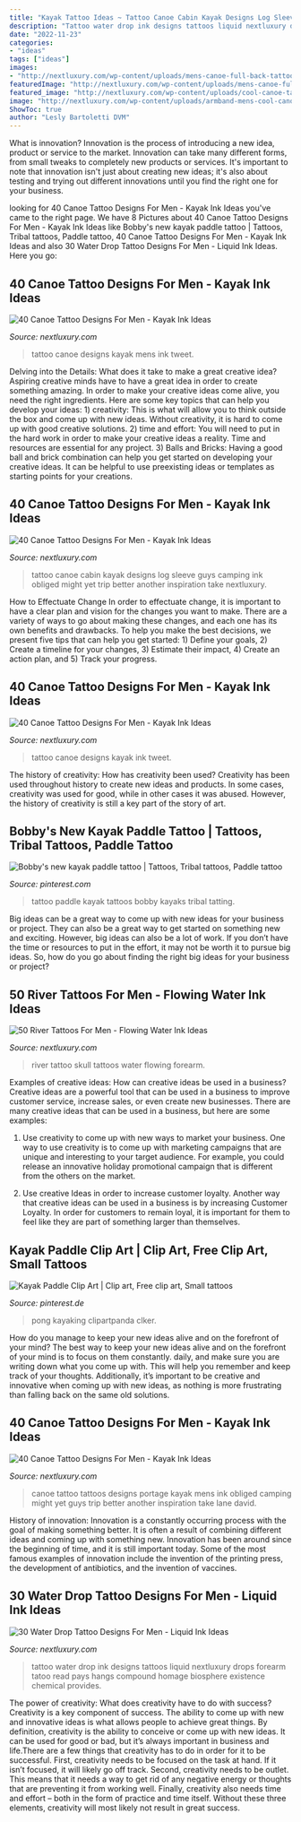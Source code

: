 ```yaml
---
title: "Kayak Tattoo Ideas ~ Tattoo Canoe Cabin Kayak Designs Log Sleeve Guys Camping Ink Obliged Might Yet Trip Better Another Inspiration Take Nextluxury"
description: "Tattoo water drop ink designs tattoos liquid nextluxury drops forearm tatoo read pays hangs compound homage biosphere existence chemical provides"
date: "2022-11-23"
categories:
- "ideas"
tags: ["ideas"]
images:
- "http://nextluxury.com/wp-content/uploads/mens-canoe-full-back-tattoo-design-ideas.jpg"
featuredImage: "http://nextluxury.com/wp-content/uploads/mens-canoe-full-back-tattoo-design-ideas.jpg"
featured_image: "http://nextluxury.com/wp-content/uploads/cool-canoe-tattoo-design-ideas-for-male.jpg"
image: "http://nextluxury.com/wp-content/uploads/armband-mens-cool-canoe-tattoo-ideas.jpg"
ShowToc: true
author: "Lesly Bartoletti DVM"
---
```



What is innovation?
Innovation is the process of introducing a new idea, product or service to the market. Innovation can take many different forms, from small tweaks to completely new products or services. It's important to note that innovation isn't just about creating new ideas; it's also about testing and trying out different innovations until you find the right one for your business.

	

		
looking for 40 Canoe Tattoo Designs For Men - Kayak Ink Ideas you've came to the right page. We have 8 Pictures about 40 Canoe Tattoo Designs For Men - Kayak Ink Ideas like Bobby&#039;s new kayak paddle tattoo | Tattoos, Tribal tattoos, Paddle tattoo, 40 Canoe Tattoo Designs For Men - Kayak Ink Ideas and also 30 Water Drop Tattoo Designs For Men - Liquid Ink Ideas. Here you go:
		
    
## 40 Canoe Tattoo Designs For Men - Kayak Ink Ideas

<img loading=lazy src="http://nextluxury.com/wp-content/uploads/mens-canoe-full-back-tattoo-design-ideas.jpg" onerror="this.onerror=null;this.src='https://tse3.mm.bing.net/th?id=OIP.Xs7yJoXfT3M2Uw-wDLLrUwHaHa&amp;pid=15.1';" alt="40 Canoe Tattoo Designs For Men - Kayak Ink Ideas">

_Source: nextluxury.com_

>tattoo canoe designs kayak mens ink tweet. 

	

Delving into the Details: What does it take to make a great creative idea?
Aspiring creative minds have to have a great idea in order to create something amazing. In order to make your creative ideas come alive, you need the right ingredients. Here are some key topics that can help you develop your ideas: 1) creativity: This is what will allow you to think outside the box and come up with new ideas. Without creativity, it is hard to come up with good creative solutions. 2) time and effort: You will need to put in the hard work in order to make your creative ideas a reality. Time and resources are essential for any project. 3) Balls and Bricks: Having a good ball and brick combination can help you get started on developing your creative ideas. It can be helpful to use preexisting ideas or templates as starting points for your creations.

    
## 40 Canoe Tattoo Designs For Men - Kayak Ink Ideas

<img loading=lazy src="http://nextluxury.com/wp-content/uploads/cool-canoe-tattoo-design-ideas-for-male.jpg" onerror="this.onerror=null;this.src='https://tse3.mm.bing.net/th?id=OIP.GxST70IWot9_RpnvSBeJ3AHaGR&amp;pid=15.1';" alt="40 Canoe Tattoo Designs For Men - Kayak Ink Ideas">

_Source: nextluxury.com_

>tattoo canoe cabin kayak designs log sleeve guys camping ink obliged might yet trip better another inspiration take nextluxury. 

	

How to Effectuate Change
In order to effectuate change, it is important to have a clear plan and vision for the changes you want to make. There are a variety of ways to go about making these changes, and each one has its own benefits and drawbacks. To help you make the best decisions, we present five tips that can help you get started: 1) Define your goals, 2) Create a timeline for your changes, 3) Estimate their impact, 4) Create an action plan, and 5) Track your progress.

    
## 40 Canoe Tattoo Designs For Men - Kayak Ink Ideas

<img loading=lazy src="http://nextluxury.com/wp-content/uploads/outer-forearm-male-canoe-tattoo-ideas.jpg" onerror="this.onerror=null;this.src='https://tse3.mm.bing.net/th?id=OIP.EiJiHfrxhWT7JR_vrkcqjwHaHa&amp;pid=15.1';" alt="40 Canoe Tattoo Designs For Men - Kayak Ink Ideas">

_Source: nextluxury.com_

>tattoo canoe designs kayak ink tweet. 

	

The history of creativity: How has creativity been used?
Creativity has been used throughout history to create new ideas and products. In some cases, creativity was used for good, while in other cases it was abused. However, the history of creativity is still a key part of the story of art.

    
## Bobby&#039;s New Kayak Paddle Tattoo | Tattoos, Tribal Tattoos, Paddle Tattoo

<img loading=lazy src="https://i.pinimg.com/originals/48/86/dd/4886dd6cf7efaee2890e039d2fd60e7c.jpg" onerror="this.onerror=null;this.src='https://tse4.mm.bing.net/th?id=OIP.tc2yaiYJWwm1yMMAbB2QowHaJ4&amp;pid=15.1';" alt="Bobby&#039;s new kayak paddle tattoo | Tattoos, Tribal tattoos, Paddle tattoo">

_Source: pinterest.com_

>tattoo paddle kayak tattoos bobby kayaks tribal tatting. 

	

Big ideas can be a great way to come up with new ideas for your business or project. They can also be a great way to get started on something new and exciting. However, big ideas can also be a lot of work. If you don’t have the time or resources to put in the effort, it may not be worth it to pursue big ideas. So, how do you go about finding the right big ideas for your business or project?

    
## 50 River Tattoos For Men - Flowing Water Ink Ideas

<img loading=lazy src="http://nextluxury.com/wp-content/uploads/male-tattoo-with-skull-head-river-design-on-inner-forearm.jpg" onerror="this.onerror=null;this.src='https://tse2.mm.bing.net/th?id=OIP.TMxf-h6rQlGXb68LyxR86AHaHa&amp;pid=15.1';" alt="50 River Tattoos For Men - Flowing Water Ink Ideas">

_Source: nextluxury.com_

>river tattoo skull tattoos water flowing forearm. 

	

Examples of creative ideas: How can creative ideas be used in a business?
Creative ideas are a powerful tool that can be used in a business to improve customer service, increase sales, or even create new businesses. There are many creative ideas that can be used in a business, but here are some examples:
1. Use creativity to come up with new ways to market your business. One way to use creativity is to come up with marketing campaigns that are unique and interesting to your target audience. For example, you could release an innovative holiday promotional campaign that is different from the others on the market.

2. Use creative Ideas in order to increase customer loyalty. Another way that creative ideas can be used in a business is by increasing Customer Loyalty. In order for customers to remain loyal, it is important for them to feel like they are part of something larger than themselves.

    
## Kayak Paddle Clip Art | Clip Art, Free Clip Art, Small Tattoos

<img loading=lazy src="https://i.pinimg.com/originals/eb/86/bc/eb86bce4533d81ad9cf0452fdc75475f.png" onerror="this.onerror=null;this.src='https://tse4.mm.bing.net/th?id=OIP.xTtz5ayjYnz2sIQS04XzLwHaKe&amp;pid=15.1';" alt="Kayak Paddle Clip Art | Clip art, Free clip art, Small tattoos">

_Source: pinterest.de_

>pong kayaking clipartpanda clker. 

	

How do you manage to keep your new ideas alive and on the forefront of your mind?
The best way to keep your new ideas alive and on the forefront of your mind is to focus on them constantly. daily, and make sure you are writing down what you come up with. This will help you remember and keep track of your thoughts. Additionally, it’s important to be creative and innovative when coming up with new ideas, as nothing is more frustrating than falling back on the same old solutions.

    
## 40 Canoe Tattoo Designs For Men - Kayak Ink Ideas

<img loading=lazy src="http://nextluxury.com/wp-content/uploads/armband-mens-cool-canoe-tattoo-ideas.jpg" onerror="this.onerror=null;this.src='https://tse1.mm.bing.net/th?id=OIP.ZKm25ZvFZSMdIDh8xHDgAQAAAA&amp;pid=15.1';" alt="40 Canoe Tattoo Designs For Men - Kayak Ink Ideas">

_Source: nextluxury.com_

>canoe tattoo tattoos designs portage kayak mens ink obliged camping might yet guys trip better another inspiration take lane david. 

	

History of innovation:
Innovation is a constantly occurring process with the goal of making something better. It is often a result of combining different ideas and coming up with something new. Innovation has been around since the beginning of time, and it is still important today. Some of the most famous examples of innovation include the invention of the printing press, the development of antibiotics, and the invention of vaccines.

    
## 30 Water Drop Tattoo Designs For Men - Liquid Ink Ideas

<img loading=lazy src="http://nextluxury.com/wp-content/uploads/male-water-drop-3d-inner-forearm-tattoo-ideas.jpg" onerror="this.onerror=null;this.src='https://tse1.mm.bing.net/th?id=OIP.Sjl3n9gDggqpXra5m0irdAHaHa&amp;pid=15.1';" alt="30 Water Drop Tattoo Designs For Men - Liquid Ink Ideas">

_Source: nextluxury.com_

>tattoo water drop ink designs tattoos liquid nextluxury drops forearm tatoo read pays hangs compound homage biosphere existence chemical provides. 

	

The power of creativity: What does creativity have to do with success?
Creativity is a key component of success. The ability to come up with new and innovative ideas is what allows people to achieve great things. By definition, creativity is the ability to conceive or come up with new ideas. It can be used for good or bad, but it’s always important in business and life.There are a few things that creativity has to do in order for it to be successful. First, creativity needs to be focused on the task at hand. If it isn’t focused, it will likely go off track. Second, creativity needs to be outlet. This means that it needs a way to get rid of any negative energy or thoughts that are preventing it from working well. Finally, creativity also needs time and effort – both in the form of practice and time itself. Without these three elements, creativity will most likely not result in great success.

